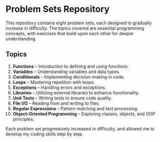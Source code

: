 
# Problem Sets Repository

This repository contains eight problem sets, each designed to gradually increase in difficulty. The topics covered are essential programming concepts, with exercises that build upon each other for deeper understanding.

## Topics
1. **Functions** – Introduction to defining and using functions.
2. **Variables** – Understanding variables and data types.
3. **Conditionals** – Implementing decision-making in code.
4. **Loops** – Mastering repetition with loops.
5. **Exceptions** – Handling errors and exceptions.
6. **Libraries** – Utilizing external libraries to enhance functionality.
7. **Unit Tests** – Writing tests to ensure code quality.
8. **File I/O** – Reading from and writing to files.
9. **Regular Expressions** – Pattern matching and text processing.
10. **Object-Oriented Programming** – Exploring classes, objects, and OOP principles.

Each problem set progressively increased in difficulty, and allowed me to develop my coding skills step by step.

